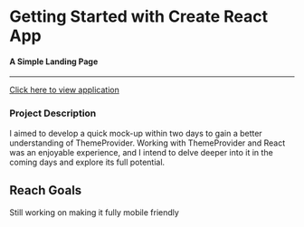 # Getting Started with Create React App

#### A Simple Landing Page

---

[Click here to view application](https://react-themeprovider.herokuapp.com/)

### Project Description

I aimed to develop a quick mock-up within two days to gain a better understanding of ThemeProvider. Working with ThemeProvider and React was an enjoyable experience, and I intend to delve deeper into it in the coming days and explore its full potential.

## Reach Goals
Still working on making it fully mobile friendly
